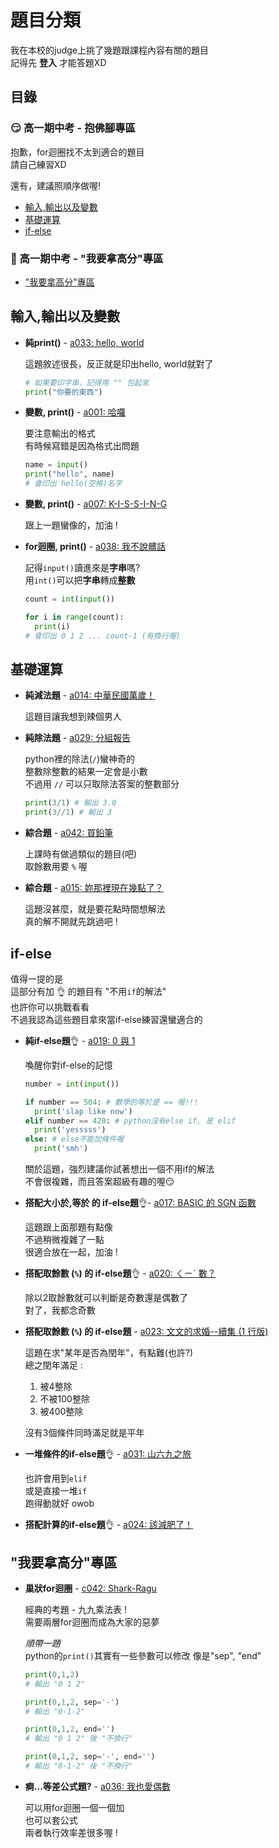 # 題目分類

我在本校的judge上挑了幾題跟課程內容有關的題目  
記得先 **登入** 才能答題XD

## 目錄

### 😏 高一期中考 - 抱佛腳專區

抱歉，for迴圈找不太到適合的題目  
請自己練習XD

還有，建議照順序做喔!

- [輸入,輸出以及變數](#io)
- [基礎運算](#calc)
- [if-else](#if-else)

### 🧐 高一期中考 - "我要拿高分"專區

- ["我要拿高分"專區](#high-score)

## 輸入,輸出以及變數 <a name = "io"></a>

- **純print()** - [a033: hello, world](http://judge-web.clhs.tyc.edu.tw/ShowProblem?problemid=a033 "a033: hello, world")  
  
  這題敘述很長，反正就是印出hello, world就對了  
  
  ```python
  # 如果要印字串，記得用 "" 包起來
  print("你要的東西")
  ```

- **變數, print()** - [a001: 哈囉](http://judge-web.clhs.tyc.edu.tw/ShowProblem?problemid=a001 "a001: 哈囉")  

  要注意輸出的格式  
  有時候寫錯是因為格式出問題

  ```python
  name = input()
  print("hello", name)
  # 會印出 hello(空格)名字
  ```

- **變數, print()** - [a007: K-I-S-S-I-N-G](http://judge-web.clhs.tyc.edu.tw/ShowProblem?problemid=a007 "a007: K-I-S-S-I-N-G")  
  
  跟上一題蠻像的，加油 !

- **for迴圈, print()** - [a038: 我不說髒話](http://judge-web.clhs.tyc.edu.tw/ShowProblem?problemid=a038 "a038: 我不說髒話")  

  記得`input()`讀進來是**字串**嗎?  
  用`int()`可以把**字串**轉成**整數**  

  ```python
  count = int(input())

  for i in range(count):
    print(i)
  # 會印出 0 1 2 ... count-1 (有換行喔)
  ```

## 基礎運算 <a name = "calc"></a>

- **純減法題** - [a014: 中華民國萬歲！](http://judge-web.clhs.tyc.edu.tw/ShowProblem?problemid=a014 "a014: 中華民國萬歲！")  

  這題目讓我想到辣個男人

- **純除法題** - [a029: 分組報告](http://judge-web.clhs.tyc.edu.tw/ShowProblem?problemid=a029 "a029: 分組報告")  

  python裡的除法(`/`)蠻神奇的  
  整數除整數的結果一定會是小數  
  不過用 `//` 可以只取除法答案的整數部分

  ```python
  print(3/1) # 輸出 3.0
  print(3//1) # 輸出 3
  ```

- **綜合題** - [a042: 買鉛筆](http://judge-web.clhs.tyc.edu.tw/ShowProblem?problemid=a042 "a042: 買鉛筆")  

  上課時有做過類似的題目(吧)  
  取餘數用要 `%` 喔

- **綜合題** - [a015: 妳那裡現在幾點了？](http://judge-web.clhs.tyc.edu.tw/ShowProblem?problemid=a015 "a015: 妳那裡現在幾點了？")  

  這題沒甚麼，就是要花點時間想解法  
  真的解不開就先跳過吧 !

## if-else <a name = "if-else"></a>

值得一提的是  
這部分有加 👌 的題目有 "不用`if`的解法"  
也許你可以挑戰看看  
不過我認為這些題目拿來當if-else練習還蠻適合的

- **純if-else題**👌 - [a019: 0 與 1](http://judge-web.clhs.tyc.edu.tw/ShowProblem?problemid=a019 "a019: 0 與 1")  

  喚醒你對if-else的記憶

  ```python
  number = int(input())

  if number == 504: # 數學的等於是 == 喔!!!
    print('slap like now')
  elif number == 420: # python沒有else if, 是 elif
    print('yesssss')
  else: # else不能加條件喔
    print('smh')
  ```

  關於這題，強烈建議你試著想出一個不用if的解法  
  不會很複雜，而且答案超級有趣的喔😏

- **搭配大小於,等於 的 if-else題**👌- [a017: BASIC 的 SGN 函數](http://judge-web.clhs.tyc.edu.tw/ShowProblem?problemid=a017 "a017: BASIC 的 SGN 函數")

  這題跟上面那題有點像  
  不過稍微複雜了一點  
  很適合放在一起，加油 !

- **搭配取餘數 (`%`) 的 if-else題**👌 - [a020: ㄑㄧˊ 數？](http://judge-web.clhs.tyc.edu.tw/ShowProblem?problemid=a020 "a020: ㄑㄧˊ 數？")  

  除以2取餘數就可以判斷是奇數還是偶數了  
  對了，我都念奇數

- **搭配取餘數 (`%`) 的 if-else題** - [a023: 文文的求婚--續集 (1 行版)](http://judge-web.clhs.tyc.edu.tw/ShowProblem?problemid=a023 "a023: 文文的求婚--續集 (1 行版)")

  這題在求"某年是否為閏年"，有點難(也許?)  
  總之閏年滿足 :  
    1. 被4整除
    1. 不被100整除
    1. 被400整除  
  
  沒有3個條件同時滿足就是平年

- **一堆條件的if-else題**👌 - [a031: 山六九之旅](http://judge-web.clhs.tyc.edu.tw/ShowProblem?problemid=a031 "a031: 山六九之旅")  

  也許會用到`elif`  
  或是直接一堆`if`  
  跑得動就好 owob

- **搭配計算的if-else題**👌 - [a024: 該減肥了！](http://judge-web.clhs.tyc.edu.tw/ShowProblem?problemid=a024 "a024: 該減肥了！")

## "我要拿高分"專區 <a name = "high-score"></a>

- **巢狀for迴圈** - [c042: Shark-Ragu](http://judge-web.clhs.tyc.edu.tw/ShowProblem?problemid=c042 "c042: Shark-Ragu")  

  經典的考題 - 九九乘法表 !  
  需要兩層for迴圈而成為大家的惡夢

  *順帶一題*  
  python的`print()`其實有一些參數可以修改
  像是"sep", "end"

  ```python
  print(0,1,2)
  # 輸出 "0 1 2"
  
  print(0,1,2, sep='-')
  # 輸出 "0-1-2"
  
  print(0,1,2, end='')
  # 輸出 "0 1 2" 後 "不換行"
  
  print(0,1,2, sep='-', end='')
  # 輸出 "0-1-2" 後 "不換行"
  ```

- **痾...等差公式題?** - [a036: 我也愛偶數](http://judge-web.clhs.tyc.edu.tw/ShowProblem?problemid=a036 "a036: 我也愛偶數")

  可以用for迴圈一個一個加  
  也可以套公式  
  兩者執行效率差很多喔 !
